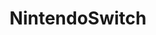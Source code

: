 ---
title: NintendoSwitch
crosslinks:
- GameDeals
- nintendo
- splatoon
- zelda
- gaming
- Breath_of_the_Wild
- Games
- Gamingcirclejerk
- xkcd
- Android
- ARMS
- NintendoNX
- AskReddit
- nocontext
- RocketLeague
- livven
- wiiu
- pcmasterrace
- tomorrow
- MonsterHunter
---